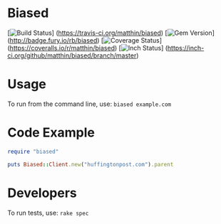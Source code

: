# Biased
[![Build Status](https://travis-ci.org/matthin/biased.png?branch=master)]
(https://travis-ci.org/matthin/biased)
[![Gem Version](https://badge.fury.io/rb/biased.png)]
(http://badge.fury.io/rb/biased)
[![Coverage Status](https://coveralls.io/repos/matthin/biased/badge.svg)]
(https://coveralls.io/r/matthin/biased)
[![Inch Status](https://inch-ci.org/github/matthin/biased.svg?branch=master)]
(https://inch-ci.org/github/matthin/biased/branch/master)

# Usage
To run from the command line, use: `biased example.com`

# Code Example
```ruby
require "biased"

puts Biased::Client.new("huffingtonpost.com").parent
```
# Developers
To run tests, use: `rake spec`

